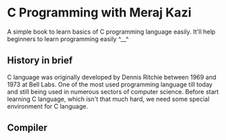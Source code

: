 # C Programming with Meraj Kazi

A simple book to learn basics of C programming language easily. It'll help beginners to learn programming easily ^__^ 

## History in brief 
C language was originally developed by Dennis Ritchie between 1969 and 1973 at Bell Labs. One of the most used programming language till today and still being used in numerous sectors of computer science.
Before start learning C language, which isn't that much hard, we need some special environment for C language.


## Compiler
